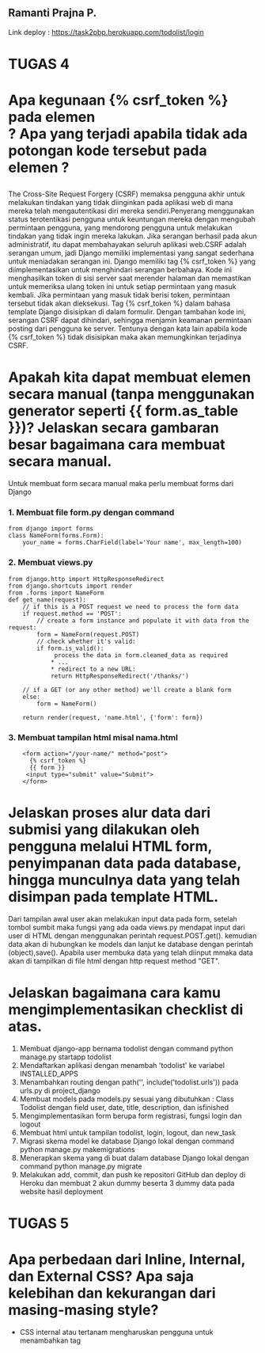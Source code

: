  
 ## Ramanti Prajna P.
 
Link deploy : https://task2pbp.herokuapp.com/todolist/login

# TUGAS 4
 # Apa kegunaan {% csrf_token %} pada elemen <form>? Apa yang terjadi apabila tidak ada potongan kode tersebut pada elemen <form>? 
 The Cross-Site Request Forgery (CSRF) memaksa pengguna akhir untuk melakukan tindakan yang tidak diinginkan pada aplikasi web di mana mereka telah mengautentikasi diri mereka sendiri.Penyerang menggunakan status terotentikasi pengguna untuk keuntungan mereka dengan mengubah permintaan pengguna, yang mendorong pengguna untuk melakukan tindakan yang tidak ingin mereka lakukan. Jika serangan berhasil pada akun administratif, itu dapat membahayakan seluruh aplikasi web.CSRF adalah serangan umum, jadi Django memiliki implementasi yang sangat sederhana untuk meniadakan serangan ini. Django memiliki tag {% csrf_token %} yang diimplementasikan untuk menghindari serangan berbahaya. Kode ini menghasilkan token di sisi server saat merender halaman dan memastikan untuk memeriksa ulang token ini untuk setiap permintaan yang masuk kembali. Jika permintaan yang masuk tidak berisi token, permintaan tersebut tidak akan dieksekusi. Tag {% csrf_token %} dalam bahasa template Django disisipkan di dalam formulir. Dengan tambahan kode ini, serangan CSRF dapat dihindari, sehingga menjamin keamanan permintaan posting dari pengguna ke server. Tentunya dengan kata lain apabila kode {% csrf_token %} tidak disisipkan maka akan memungkinkan terjadinya CSRF. 

 # Apakah kita dapat membuat elemen <form> secara manual (tanpa menggunakan generator seperti {{ form.as_table }})? Jelaskan secara gambaran besar bagaimana cara membuat <form> secara manual. 
 Untuk membuat form secara manual maka perlu membuat forms dari Django 
 
 ### 1. Membuat file form.py dengan command
 
    from django import forms
    class NameForm(forms.Form):
        your_name = forms.CharField(label='Your name', max_length=100)
        
### 2. Membuat views.py

    from django.http import HttpResponseRedirect
    from django.shortcuts import render
    from .forms import NameForm
    def get_name(request):
        // if this is a POST request we need to process the form data
        if request.method == 'POST':
            // create a form instance and populate it with data from the request:
            form = NameForm(request.POST)
            // check whether it's valid:
            if form.is_valid():
                 process the data in form.cleaned_data as required
                * ...
                * redirect to a new URL:
                return HttpResponseRedirect('/thanks/')

        // if a GET (or any other method) we'll create a blank form
        else:
            form = NameForm()

        return render(request, 'name.html', {'form': form})
        
### 3. Membuat tampilan html misal nama.html
        <form action="/your-name/" method="post">
          {% csrf_token %}
          {{ form }}
         <input type="submit" value="Submit">
        </form>

 # Jelaskan proses alur data dari submisi yang dilakukan oleh pengguna melalui HTML form, penyimpanan data pada database, hingga munculnya data yang telah disimpan pada template HTML. 

  Dari tampilan awal user akan melakukan input data pada form, setelah tombol sumbit maka fungsi yang ada oada views.py mendapat input dari user di HTML dengan menggunakan perintah request.POST.get(). kemudian data akan di hubungkan ke models dan lanjut ke database dengan perintah (object),save(). Apabila user membuka data yang telah diinput mmaka data akan di tampilkan di file html dengan http request method "GET".


 # Jelaskan bagaimana cara kamu mengimplementasikan checklist di atas. 
 

 1.  Membuat django-app bernama todolist dengan command python manage.py startapp todolist
 2.  Mendaftarkan aplikasi dengan menambah 'todolist' ke variabel INSTALLED_APPS 
 3.  Menambahkan routing dengan path('', include('todolist.urls')) pada urls.py di project_django 
 4.  Membuat models pada models.py sesuai yang dibutuhkan : Class Todolist dengan field user, date, title, description, dan isfinished
 5.  Mengimplementasikan form berupa form registrasi, fungsi login dan logout
 6.  Membuat html untuk tampilan todolist, login, logout, dan new_task
 7.  Migrasi skema model ke database Django lokal dengan command python manage.py makemigrations
 8.  Menerapkan skema yang di buat dalam database Django lokal dengan command python manage.py migrate 
 9.  Melakukan add, commit, dan push ke repositori GitHub dan deploy di Heroku dan membuat 2 akun dummy beserta 3 dummy data pada website hasil deployment

# TUGAS 5

# Apa perbedaan dari Inline, Internal, dan External CSS? Apa saja kelebihan dan kekurangan dari masing-masing style?
-	CSS internal atau tertanam mengharuskan pengguna untuk menambahkan tag <style> di bagian <head> dokumen HTML Anda. Gaya CSS ini adalah metode yang efektif untuk menata satu halaman. Namun, menggunakan gaya ini untuk beberapa halaman memakan waktu karena pengguna perlu menempatkan aturan CSS di setiap halaman situs web pengguna.
Kelebihan dari CSS internal bisa menggunakan class dan ID selector. Kekurangannya menambah code ke htm doc akan meningkatkan page size dan loading time
-	Dengan CSS eksternal, pengguna akan menautkan halaman web pengguna ke file .css eksternal, yang dapat dibuat oleh editor teks apa pun di perangkat pegguna
Jenis CSS ini adalah metode yang lebih efisien, terutama untuk menata situs web besar. Dengan mengedit satu file .css, pengguna dapat mengubah seluruh situs sekaligus. Kelebihan CSS eksternal dapat menggunakan file .css yang sama untuk multiple pages. Kekurangan Halaman pengguna mungkin tidak dirender dengan benar sampai CSS eksternal dimuat 
-	CSS inline digunakan untuk menata elemen HTML tertentu. Untuk gaya CSS ini, pengguna hanya perlu menambahkan atribut gaya ke setiap tag HTML, tanpa menggunakan penyeleksi.
Jenis CSS ini sangat tidak disarankan, karena setiap tag HTML perlu ditata secara individual. Mengelola situs web pengguna mungkin menjadi terlalu sulit jika pengguna hanya menggunakan CSS inline. Kelebihannya dapat dengan mudah insert CSS rules ke html page. Kekuranganny Menambahkan CSS rules ke setiap elemen HTML memakan waktu dan membuat struktur HTML pengguna berantakan 

# Jelaskan tag HTML5 yang kamu ketahui.
* Tag html sebagai root, maksudnya semua tag yang berada didalam tag <HTML> merupakan gambaran dari dokumen HTML.
* Tag head untuk memberikan informasi tentang dokumen, maksudnya didalam tag <head> kita bisa menambahkan tag- tag yang biasanya digunakan untuk memberikan informasi berupa penulis, judul dokumen, kata kunci pada dokumen dan masih banyak lagi informasi yang bisa di tambahkan pada tag ini.
* Tag title untuk memberikan informasi berupa judul dokumen HTML.
* Tag body untuk memberikan isi dari suatu dokumen yang akan ditampilkan oleh web browsernya.
* Tag p untuk membuat sebuah paragraf.
* Tag komentar Untuk membuat komentar pada sebuah dokumen HTML, namun tulisan yang dimasukan dalam tag ini tidak akan terlihat pada Web browser saat dijalankan tetapi dapat dilihat pada source program.

# Jelaskan tipe-tipe CSS selector yang kamu ketahui.
* .class  select element dengan class =”class”
* #id  select element dengan id =”id”
* :active  select link aktif
* Element select all <element> 

# Jelaskan bagaimana cara kamu mengimplementasikan checklist di atas.
1.	Memasang bootstrap pada base.html
2.	Melakukan modifikasi styling pada registrasi.html , login.html, new_task.html, todolist.html


